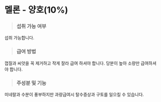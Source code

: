# 멜론 - 양호(10%)

> ### 섭취 가능 여부
섭취 가능합니다.

> ### 급여 방법 
껍질과 씨앗을 꼭 제거하고 작게 잘라 급여 하셔야 합니다.
당분이 높아 소량만 급여하셔야 합니다.

> ### 주성분 및 기능
미네랄과 수분이 풍부하지만
과량급여시 탈수증상과 구토를 일으킬 수 있습니다.
